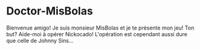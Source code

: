 # Doctor-MisBolas
Bienvenue amigo! Je suis monsieur MisBolas et je te présente mon jeu! Ton but? Aide-moi à opérer Nickocado! L'opération est cependant aussi dure que celle de Johnny Sins...
